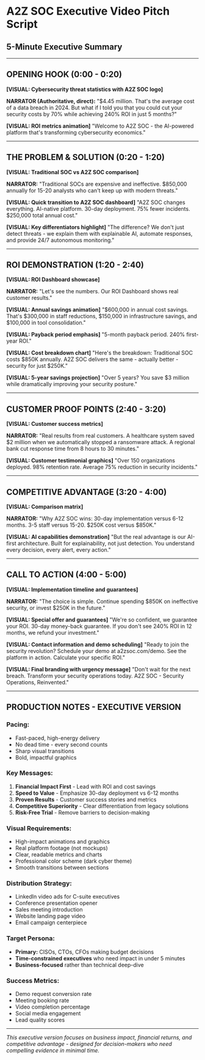 # A2Z SOC Executive Video Pitch Script
## 5-Minute Executive Summary

---

## **OPENING HOOK (0:00 - 0:20)**

**[VISUAL: Cybersecurity threat statistics with A2Z SOC logo]**

**NARRATOR (Authoritative, direct):**
"$4.45 million. That's the average cost of a data breach in 2024. But what if I told you that you could cut your security costs by 70% while achieving 240% ROI in just 5 months?"

**[VISUAL: ROI metrics animation]**
"Welcome to A2Z SOC - the AI-powered platform that's transforming cybersecurity economics."

---

## **THE PROBLEM & SOLUTION (0:20 - 1:20)**

**[VISUAL: Traditional SOC vs A2Z SOC comparison]**

**NARRATOR:**
"Traditional SOCs are expensive and ineffective. $850,000 annually for 15-20 analysts who can't keep up with modern threats."

**[VISUAL: Quick transition to A2Z SOC dashboard]**
"A2Z SOC changes everything. AI-native platform. 30-day deployment. 75% fewer incidents. $250,000 total annual cost."

**[VISUAL: Key differentiators highlight]**
"The difference? We don't just detect threats - we explain them with explainable AI, automate responses, and provide 24/7 autonomous monitoring."

---

## **ROI DEMONSTRATION (1:20 - 2:40)**

**[VISUAL: ROI Dashboard showcase]**

**NARRATOR:**
"Let's see the numbers. Our ROI Dashboard shows real customer results."

**[VISUAL: Annual savings animation]**
"$600,000 in annual cost savings. That's $300,000 in staff reductions, $150,000 in infrastructure savings, and $100,000 in tool consolidation."

**[VISUAL: Payback period emphasis]**
"5-month payback period. 240% first-year ROI."

**[VISUAL: Cost breakdown chart]**
"Here's the breakdown: Traditional SOC costs $850K annually. A2Z SOC delivers the same - actually better - security for just $250K."

**[VISUAL: 5-year savings projection]**
"Over 5 years? You save $3 million while dramatically improving your security posture."

---

## **CUSTOMER PROOF POINTS (2:40 - 3:20)**

**[VISUAL: Customer success metrics]**

**NARRATOR:**
"Real results from real customers. A healthcare system saved $2 million when we automatically stopped a ransomware attack. A regional bank cut response time from 8 hours to 30 minutes."

**[VISUAL: Customer testimonial graphics]**
"Over 150 organizations deployed. 98% retention rate. Average 75% reduction in security incidents."

---

## **COMPETITIVE ADVANTAGE (3:20 - 4:00)**

**[VISUAL: Comparison matrix]**

**NARRATOR:**
"Why A2Z SOC wins: 30-day implementation versus 6-12 months. 3-5 staff versus 15-20. $250K cost versus $850K."

**[VISUAL: AI capabilities demonstration]**
"But the real advantage is our AI-first architecture. Built for explainability, not just detection. You understand every decision, every alert, every action."

---

## **CALL TO ACTION (4:00 - 5:00)**

**[VISUAL: Implementation timeline and guarantees]**

**NARRATOR:**
"The choice is simple. Continue spending $850K on ineffective security, or invest $250K in the future."

**[VISUAL: Special offer and guarantees]**
"We're so confident, we guarantee your ROI. 30-day money-back guarantee. If you don't see 240% ROI in 12 months, we refund your investment."

**[VISUAL: Contact information and demo scheduling]**
"Ready to join the security revolution? Schedule your demo at a2zsoc.com/demo. See the platform in action. Calculate your specific ROI."

**[VISUAL: Final branding with urgency message]**
"Don't wait for the next breach. Transform your security operations today. A2Z SOC - Security Operations, Reinvented."

---

## **PRODUCTION NOTES - EXECUTIVE VERSION**

### **Pacing:**
- Fast-paced, high-energy delivery
- No dead time - every second counts
- Sharp visual transitions
- Bold, impactful graphics

### **Key Messages:**
1. **Financial Impact First** - Lead with ROI and cost savings
2. **Speed to Value** - Emphasize 30-day deployment vs 6-12 months
3. **Proven Results** - Customer success stories and metrics
4. **Competitive Superiority** - Clear differentiation from legacy solutions
5. **Risk-Free Trial** - Remove barriers to decision-making

### **Visual Requirements:**
- High-impact animations and graphics
- Real platform footage (not mockups)
- Clear, readable metrics and charts
- Professional color scheme (dark cyber theme)
- Smooth transitions between sections

### **Distribution Strategy:**
- LinkedIn video ads for C-suite executives
- Conference presentation opener
- Sales meeting introduction
- Website landing page video
- Email campaign centerpiece

### **Target Persona:**
- **Primary:** CISOs, CTOs, CFOs making budget decisions
- **Time-constrained executives** who need impact in under 5 minutes
- **Business-focused** rather than technical deep-dive

### **Success Metrics:**
- Demo request conversion rate
- Meeting booking rate
- Video completion percentage
- Social media engagement
- Lead quality scores

---

*This executive version focuses on business impact, financial returns, and competitive advantage - designed for decision-makers who need compelling evidence in minimal time.* 